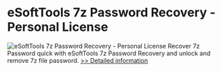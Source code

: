# eSoftTools 7z Password Recovery - Personal License
![eSoftTools 7z Password Recovery - Personal License](https://mycommerce.akamaized.net/api/pimages/P300907392/BIG/300907392.GIF)
Recover 7z Password quick with eSoftTools 7z Password Recovery and unlock and remove 7z file password.
[>> Detailed information](https://secure.shareit.com/shareit/product.html?productid=300907392&affiliateid=200057808)